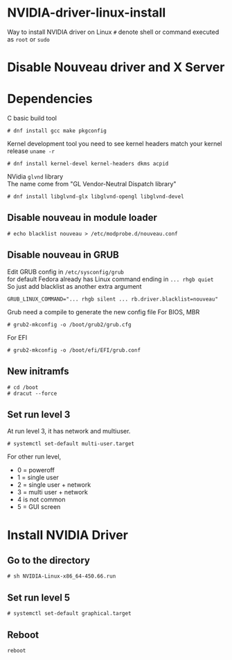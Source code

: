 # NVIDIA-driver-linux-install
Way to install NVIDIA driver on Linux
`#` denote shell or command executed as `root` or `sudo`

# Disable Nouveau driver and X Server

# Dependencies
C basic build tool
```
# dnf install gcc make pkgconfig
```
Kernel development tool
you need to see kernel headers match your kernel release `uname -r`
```
# dnf install kernel-devel kernel-headers dkms acpid
```
NVidia `glvnd` library \
The name come from "GL Vendor-Neutral Dispatch library"
```
# dnf install libglvnd-glx libglvnd-opengl libglvnd-devel 
```


## Disable nouveau in module loader
```
# echo blacklist nouveau > /etc/modprobe.d/nouveau.conf
```

## Disable nouveau in GRUB
Edit GRUB config in `/etc/sysconfig/grub` \
for default Fedora already has Linux command ending in `... rhgb quiet` \
So just add blacklist as another extra argument
```
GRUB_LINUX_COMMAND="... rhgb silent ... rb.driver.blacklist=nouveau"
```
Grub need a compile to generate the new config file
For BIOS, MBR
```
# grub2-mkconfig -o /boot/grub2/grub.cfg
```
For EFI
```
# grub2-mkconfig -o /boot/efi/EFI/grub.conf
```
## New initramfs
```
# cd /boot
# dracut --force
```

## Set run level 3
At run level 3, it has network and multiuser.
```
# systemctl set-default multi-user.target
```
For other run level,
- 0 = poweroff
- 1 = single user
- 2 = single user + network
- 3 = multi user + network
- 4 is not common
- 5 = GUI screen

# Install NVIDIA Driver
## Go to the directory
```
# sh NVIDIA-Linux-x86_64-450.66.run
```
## Set run level 5
```
# systemctl set-default graphical.target
```
## Reboot
```
reboot
```
